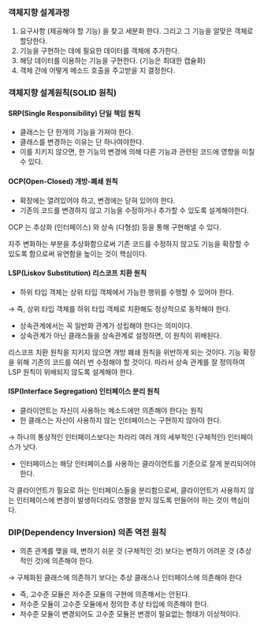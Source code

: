 ### 객체지향 설계과정


1. 요구사항 (제공해야 할 기능) 을 찾고 세분화 한다. 그리고 그 기능을 알맞은 객체로 할당한다.
2. 기능을 구현하는 데에 필요한 데이터를 객체에 추가한다.
3. 해당 데이터를 이용하는 기능을 구현한다. (기능은 최대한 캡슐화)
4. 객체 간에 어떻게 메소드 호출을 주고받을 지 결정한다.


### 객체지향 설계원칙(SOLID 원칙)



#### SRP(Single Responsibility) 단일 책임 원칙

- 클래스는 단 한개의 기능을 가져야 한다.
- 클래스를 변경하는 이유는 단 하나여야한다.
- 이를 지키지 않으면, 한 기능의 변경에 의해 다른 기능과 관련된 코드에 영향을 미칠 수 있다.

#### OCP(Open-Closed) 개방-폐쇄 원칙

- 확장에는 열려있어야 하고, 변경에는 닫혀 있어야 한다.
- 기존의 코드를 변경하지 않고 기능을 수정하거나 추가할 수 있도록 설계해야한다.

OCP 는 추상화 (인터페이스) 와 상속 (다형성) 등을 통해 구현해낼 수 있다. 

자주 변화하는 부분을 추상화함으로써 기존 코드를 수정하지 않고도 기능을 확장할 수 있도록 함으로써 유연함을 높이는 것이 핵심이다.


#### LSP(Liskov Substitution) 리스코프 치환 원칙

- 하위 타입 객체는 상위 타입 객체에서 가능한 행위를 수행할 수 있어야 한다.

→ 즉, 상위 타입 객체를 하위 타입 객체로 치환해도 정상적으로 동작해야 한다.
- 상속관계에서는 꼭 일반화 관계가 성립해야 한다는 의미이다.
- 상속관계가 아닌 클래스들을 상속관계로 설정하면, 이 원칙이 위배된다.

리스코프 치환 원칙을 지키지 않으면 개방 폐쇄 원칙을 위반하게 되는 것이다. 기능 확장을 위해 기존의 코드를 여러 번 수정해야 할 것이다. 따라서 상속 관계를 잘 정의하여 LSP 원칙이 위배되지 않도록 설계해야 한다.

#### ISP(Interface Segregation) 인터페이스 분리 원칙

- 클라이언트는 자신이 사용하는 메소드에만 의존해야 한다는 원칙
- 한 클래스는 자신이 사용하지 않는 인터페이스는 구현하지 않아야 한다.

→ 하나의 통상적인 인터페이스보다는 차라리 여러 개의 세부적인 (구체적인) 인터페이스가 낫다.
- 인터페이스는 해당 인터페이스를 사용하는 클라이언트를 기준으로 잘게 분리되어야 한다.

각 클라이언트가 필요로 하는 인터페이스들을 분리함으로써, 클라이언트가 사용하지 않는 인터페이스에 변경이 발생하더라도 영향을 받지 않도록 만들어야 하는 것이 핵심이다.

### DIP(Dependency Inversion) 의존 역전 원칙

- 의존 관계를 맺을 때, 변하기 쉬운 것 (구체적인 것) 보다는 변하기 어려운 것 (추상적인 것)에 의존해야 한다.

→ 구체화된 클래스에 의존하기 보다는 추상 클래스나 인터페이스에 의존해야 한다
- 즉, 고수준 모듈은 저수준 모듈의 구현에 의존해서는 안된다.
- 저수준 모듈이 고수준 모듈에서 정의한 추상 타입에 의존해야 한다.
- 저수준 모듈이 변경되어도 고수준 모듈은 변경이 필요없는 형태가 이상적이다.
